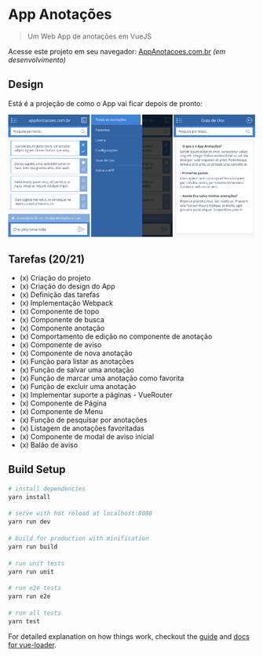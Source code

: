 # App Anotações

> Um Web App de anotações em VueJS

Acesse este projeto em seu navegador: [AppAnotacoes.com.br](http://appanotacoes.com.br/) *(em desenvolvimento)*

## Design
Está é a projeção de como o App vai ficar depois de pronto:

![Projeção do App](screenshots/projecao-app.png)

## Tarefas (20/21)
* (x) Criação do projeto
* (x) Criação do design do App
* (x) Definição das tarefas
* (x) Implementação Webpack
* (x) Componente de topo
* (x) Componente de busca
* (x) Componente anotação
* (x) Comportamento de edição no componente de anotação
* (x) Componente de aviso
* (x) Componente de nova anotação
* (x) Função para listar as anotações
* (x) Função de salvar uma anotação
* (x) Função de marcar uma anotação como favorita
* (x) Função de excluir uma anotação
* (x) Implementar suporte a páginas - VueRouter
* (x) Componente de Página
* (x) Componente de Menu
* (x) Função de pesquisar por anotações
* (x) Listagem de anotações favoritadas
* (x) Componente de modal de aviso inicial
* (x) Balão de aviso

## Build Setup

``` bash
# install dependencies
yarn install

# serve with hot reload at localhost:8080
yarn run dev

# build for production with minification
yarn run build

# run unit tests
yarn run unit

# run e2e tests
yarn run e2e

# run all tests
yarn test
```

For detailed explanation on how things work, checkout the [guide](http://vuejs-templates.github.io/webpack/) and [docs for vue-loader](http://vuejs.github.io/vue-loader).
